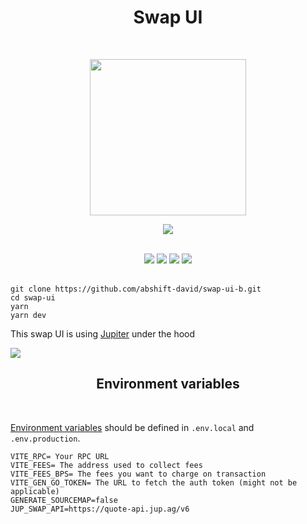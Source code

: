 <h1 align="center">Swap UI</h1>
<br />
<p align="center">
<img width="250" src="https://i.imgur.com/nn7LMNV.png"/>
</p>
<p align="center">
<a href="https://twitter.com/bonfida">
<img src="https://img.shields.io/twitter/url?label=Bonfida&style=social&url=https%3A%2F%2Ftwitter.com%2Fbonfida">
</a>
</p>

<br />

<div align="center">
<img src="https://img.shields.io/badge/TypeScript-007ACC?style=for-the-badge&logo=typescript&logoColor=white" />
<img src="https://img.shields.io/badge/React-20232A?style=for-the-badge&logo=react&logoColor=61DAFB" />
<img src="https://img.shields.io/badge/Tailwind_CSS-38B2AC?style=for-the-badge&logo=tailwind-css&logoColor=white" />
<img src="https://img.shields.io/badge/Vite-B73BFE?style=for-the-badge&logo=vite&logoColor=FFD62E" />
</div>

<br />

```
git clone https://github.com/abshift-david/swap-ui-b.git
cd swap-ui
yarn
yarn dev
```

This swap UI is using [Jupiter](https://docs.jup.ag/how-does-jupiter-work) under the hood

<img src="assets/ui.png" />

<br />
<h2 align="center">Environment variables</h2>
<br />

[Environment variables](https://vitejs.dev/guide/env-and-mode.html) should be defined in `.env.local` and `.env.production`.

```
VITE_RPC= Your RPC URL
VITE_FEES= The address used to collect fees
VITE_FEES_BPS= The fees you want to charge on transaction
VITE_GEN_GO_TOKEN= The URL to fetch the auth token (might not be applicable)
GENERATE_SOURCEMAP=false
JUP_SWAP_API=https://quote-api.jup.ag/v6
```
